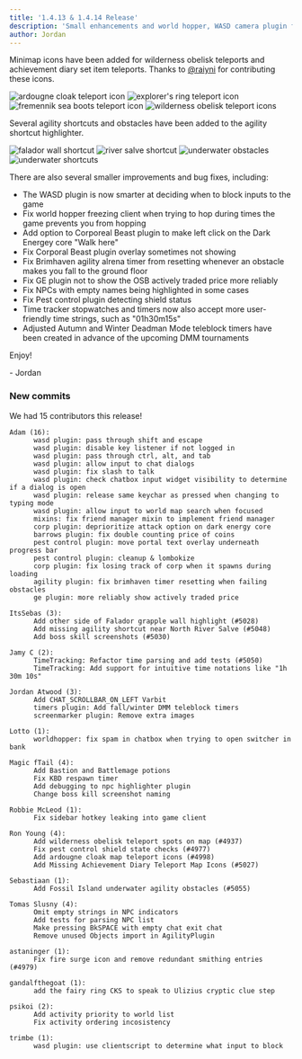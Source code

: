 ```yaml
---
title: '1.4.13 & 1.4.14 Release'
description: 'Small enhancements and world hopper, WASD camera plugin fixes'
author: Jordan
---
```


Minimap icons have been added for wilderness obelisk teleports and achievement
diary set item teleports. Thanks to [@raiyni](https://github.com/raiyni) for
contributing these icons.

![ardougne cloak teleport icon](/img/blog/1.4.13-Release/ardougne-cloak-teleport-icon.png)
![explorer's ring teleport icon](/img/blog/1.4.13-Release/explorers-ring-teleport-icon.png)
![fremennik sea boots teleport icon](/img/blog/1.4.13-Release/fremennik-sea-boots-teleport-icon.png)
![wilderness obelisk teleport icons](/img/blog/1.4.13-Release/wilderness-obelisk-teleport-icons.png)

Several agility shortcuts and obstacles have been added to the agility shortcut
highlighter.

![falador wall shortcut](/img/blog/1.4.13-Release/falador-wall-shortcut.png)
![river salve shortcut](/img/blog/1.4.13-Release/river-salve-shortcut.png)
![underwater obstacles](/img/blog/1.4.13-Release/underwater-obstacles.png)
![underwater shortcuts](/img/blog/1.4.13-Release/underwater-shortcuts.png)

There are also several smaller improvements and bug fixes, including:

 * The WASD plugin is now smarter at deciding when to block inputs to the game
 * Fix world hopper freezing client when trying to hop during times the game
   prevents you from hopping
 * Add option to Corporeal Beast plugin to make left click on the Dark Energey
   core "Walk here"
 * Fix Corporal Beast plugin overlay sometimes not showing
 * Fix Brimhaven agility alrena timer from resetting whenever an obstacle makes
   you fall to the ground floor
 * Fix GE plugin not to show the OSB actively traded price more reliably
 * Fix NPCs with empty names being highlighted in some cases
 * Fix Pest control plugin detecting shield status
 * Time tracker stopwatches and timers now also accept more user-friendly time
   strings, such as "01h30m15s"
 * Adjusted Autumn and Winter Deadman Mode teleblock timers have been created in
   advance of the upcoming DMM tournaments

Enjoy!
 
\- Jordan

### New commits

We had 15 contributors this release!

```
Adam (16):
      wasd plugin: pass through shift and escape
      wasd plugin: disable key listener if not logged in
      wasd plugin: pass through ctrl, alt, and tab
      wasd plugin: allow input to chat dialogs
      wasd plugin: fix slash to talk
      wasd plugin: check chatbox input widget visibility to determine if a dialog is open
      wasd plugin: release same keychar as pressed when changing to typing mode
      wasd plugin: allow input to world map search when focused
      mixins: fix friend manager mixin to implement friend manager
      corp plugin: deprioritize attack option on dark energy core
      barrows plugin: fix double counting price of coins
      pest control plugin: move portal text overlay underneath progress bar
      pest control plugin: cleanup & lombokize
      corp plugin: fix losing track of corp when it spawns during loading
      agility plugin: fix brimhaven timer resetting when failing obstacles
      ge plugin: more reliably show actively traded price

ItsSebas (3):
      Add other side of Falador grapple wall highlight (#5028)
      Add missing agility shortcut near North River Salve (#5048)
      Add boss skill screenshots (#5030)

Jamy C (2):
      TimeTracking: Refactor time parsing and add tests (#5050)
      TimeTracking: Add support for intuitive time notations like "1h 30m 10s"

Jordan Atwood (3):
      Add CHAT_SCROLLBAR_ON_LEFT Varbit
      timers plugin: Add fall/winter DMM teleblock timers
      screenmarker plugin: Remove extra images

Lotto (1):
      worldhopper: fix spam in chatbox when trying to open switcher in bank

Magic fTail (4):
      Add Bastion and Battlemage potions
      Fix KBD respawn timer
      Add debugging to npc highlighter plugin
      Change boss kill screenshot naming

Robbie McLeod (1):
      Fix sidebar hotkey leaking into game client

Ron Young (4):
      Add wilderness obelisk teleport spots on map (#4937)
      Fix pest control shield state checks (#4977)
      Add ardougne cloak map teleport icons (#4998)
      Add Missing Achievement Diary Teleport Map Icons (#5027)

Sebastiaan (1):
      Add Fossil Island underwater agility obstacles (#5055)

Tomas Slusny (4):
      Omit empty strings in NPC indicators
      Add tests for parsing NPC list
      Make pressing BkSPACE with empty chat exit chat
      Remove unused Objects import in AgilityPlugin

astaninger (1):
      Fix fire surge icon and remove redundant smithing entries (#4979)

gandalfthegoat (1):
      add the fairy ring CKS to speak to Ulizius cryptic clue step

psikoi (2):
      Add activity priority to world list
      Fix activity ordering incosistency

trimbe (1):
      wasd plugin: use clientscript to determine what input to block
```
